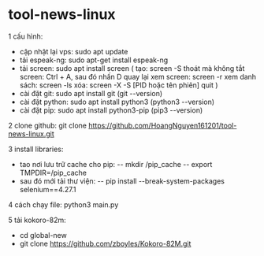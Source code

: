 # tool-news-linux

1 cấu hình:
- cập nhật lại vps: sudo apt update
- tải espeak-ng: sudo apt-get install espeak-ng
- tải screen: sudo apt install screen (
    tạo: screen -S <name>
    thoát mà không tắt screen: Ctrl + A, sau đó nhấn D
    quay lại xem screen: screen -r <name>
    xem danh sách: screen -ls
    xóa: screen -X -S [PID hoặc tên phiên] quit
)
- cài đặt git: sudo apt install git (git --version)
- cài đặt python: sudo apt install python3 (python3 --version)
- cài đặt pip: sudo apt install python3-pip (pip3 --version)

2 clone github: git clone https://github.com/HoangNguyen161201/tool-news-linux.git

3 install libraries:
- tao nơi lưu trữ cache cho pip:
--  mkdir  /pip_cache
--  export TMPDIR=/pip_cache
- sau đó mới tải thư viện:
--  pip install --break-system-packages selenium==4.27.1

4 cách chạy file:
python3 main.py

5 tải kokoro-82m:
- cd global-new
- git clone https://github.com/zboyles/Kokoro-82M.git